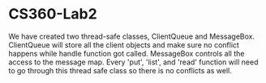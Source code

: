 # CS360-Lab2
We have created two thread-safe classes, ClientQueue and MessageBox. 
ClientQueue will store all the client objects and make sure no conflict happens while handle function got called. 
MessageBox controls all the access to the message map. Every 'put', 'list', and 'read' function will need to go through this 
thread safe class so there is no conflicts as well. 
